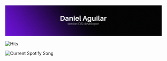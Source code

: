 ![image](imagen.png)

![Hits](https://hits-app.vercel.app/hits?url=https://github.com/walkator&bgLeft=000000&bgRight=6511c8&label=visits)

<img src="https://{PROJECT_NAME}.vercel.app/api" alt="Current Spotify Song">
<!--
**Walkator/walkator** is a ✨ _special_ ✨ repository because its `README.md` (this file) appears on your GitHub profile.

Here are some ideas to get you started:

- 🔭 I’m currently working on ...
- 🌱 I’m currently learning ...
- 👯 I’m looking to collaborate on ...
- 🤔 I’m looking for help with ...
- 💬 Ask me about ...
- 📫 How to reach me: ...
- 😄 Pronouns: ...
- ⚡ Fun fact: ...
-->
